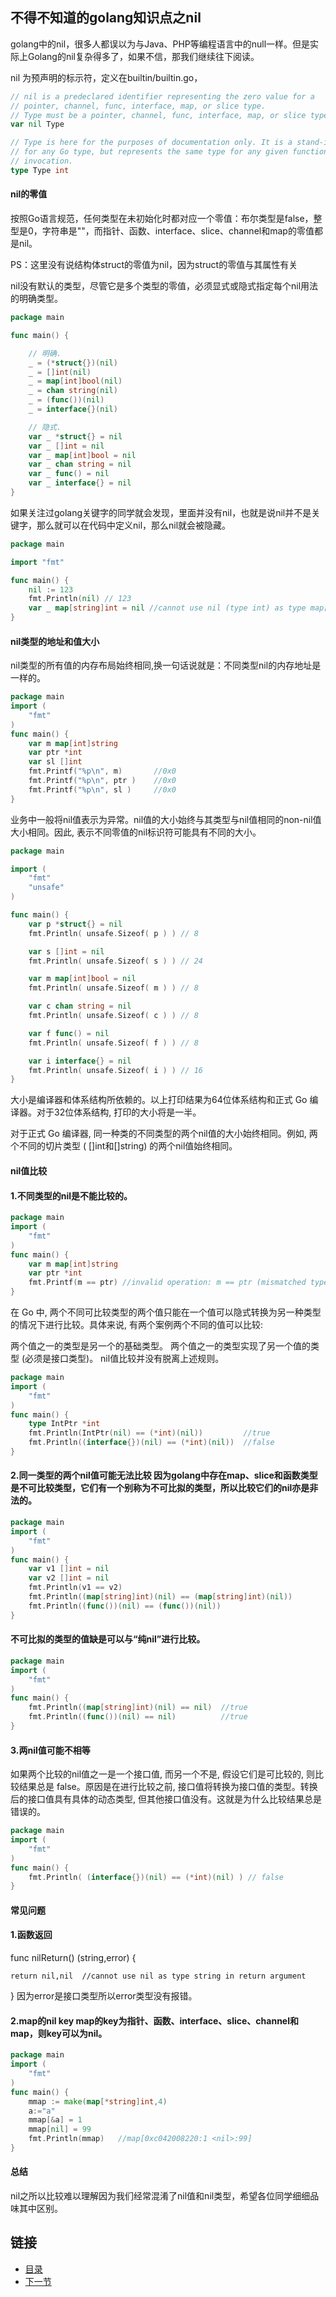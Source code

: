 ## 不得不知道的golang知识点之nil

golang中的nil，很多人都误以为与Java、PHP等编程语言中的null一样。但是实际上Golang的nil复杂得多了，如果不信，那我们继续往下阅读。

nil 为预声明的标示符，定义在builtin/builtin.go，
```go
// nil is a predeclared identifier representing the zero value for a
// pointer, channel, func, interface, map, or slice type.
// Type must be a pointer, channel, func, interface, map, or slice type
var nil Type 

// Type is here for the purposes of documentation only. It is a stand-in
// for any Go type, but represents the same type for any given function
// invocation.
type Type int
```

#### nil的零值

按照Go语言规范，任何类型在未初始化时都对应一个零值：布尔类型是false，整型是0，字符串是""，而指针、函数、interface、slice、channel和map的零值都是nil。

PS：这里没有说结构体struct的零值为nil，因为struct的零值与其属性有关

nil没有默认的类型，尽管它是多个类型的零值，必须显式或隐式指定每个nil用法的明确类型。
```go
package main

func main() {

    // 明确.
    _ = (*struct{})(nil)
    _ = []int(nil)
    _ = map[int]bool(nil)
    _ = chan string(nil)
    _ = (func())(nil)
    _ = interface{}(nil)

    // 隐式.
    var _ *struct{} = nil
    var _ []int = nil
    var _ map[int]bool = nil
    var _ chan string = nil
    var _ func() = nil
    var _ interface{} = nil
}
```

如果关注过golang关键字的同学就会发现，里面并没有nil，也就是说nil并不是关键字，那么就可以在代码中定义nil，那么nil就会被隐藏。
```go
package main

import "fmt"

func main() {
    nil := 123
    fmt.Println(nil) // 123
    var _ map[string]int = nil //cannot use nil (type int) as type map[string]int in assignment
}
```

#### nil类型的地址和值大小

nil类型的所有值的内存布局始终相同,换一句话说就是：不同类型nil的内存地址是一样的。
```go
package main
import (
    "fmt"
)
func main() {
    var m map[int]string
    var ptr *int
    var sl []int
    fmt.Printf("%p\n", m)       //0x0
    fmt.Printf("%p\n", ptr )    //0x0
    fmt.Printf("%p\n", sl )     //0x0
}
```

业务中一般将nil值表示为异常。nil值的大小始终与其类型与nil值相同的non-nil值大小相同。因此, 表示不同零值的nil标识符可能具有不同的大小。

```go
package main

import (
    "fmt"
    "unsafe"
)

func main() {
    var p *struct{} = nil
    fmt.Println( unsafe.Sizeof( p ) ) // 8

    var s []int = nil
    fmt.Println( unsafe.Sizeof( s ) ) // 24

    var m map[int]bool = nil
    fmt.Println( unsafe.Sizeof( m ) ) // 8

    var c chan string = nil
    fmt.Println( unsafe.Sizeof( c ) ) // 8

    var f func() = nil
    fmt.Println( unsafe.Sizeof( f ) ) // 8

    var i interface{} = nil
    fmt.Println( unsafe.Sizeof( i ) ) // 16
}
```

大小是编译器和体系结构所依赖的。以上打印结果为64位体系结构和正式 Go 编译器。对于32位体系结构, 打印的大小将是一半。

对于正式 Go 编译器, 同一种类的不同类型的两个nil值的大小始终相同。例如, 两个不同的切片类型 ( []int和[]string) 的两个nil值始终相同。

#### nil值比较

#### 1.不同类型的nil是不能比较的。

```go
package main
import (
    "fmt"
)
func main() {
    var m map[int]string
    var ptr *int
    fmt.Printf(m == ptr) //invalid operation: m == ptr (mismatched types map[int]string and *int)
}
```

在 Go 中, 两个不同可比较类型的两个值只能在一个值可以隐式转换为另一种类型的情况下进行比较。具体来说, 有两个案例两个不同的值可以比较:

两个值之一的类型是另一个的基础类型。
两个值之一的类型实现了另一个值的类型 (必须是接口类型)。
nil值比较并没有脱离上述规则。

```go
package main
import (
    "fmt"
)
func main() {
    type IntPtr *int
    fmt.Println(IntPtr(nil) == (*int)(nil))         //true
    fmt.Println((interface{})(nil) == (*int)(nil))  //false
}
```

#### 2.同一类型的两个nil值可能无法比较 因为golang中存在map、slice和函数类型是不可比较类型，它们有一个别称为不可比拟的类型，所以比较它们的nil亦是非法的。

```go
package main
import (
    "fmt"
)
func main() {
    var v1 []int = nil
    var v2 []int = nil
    fmt.Println(v1 == v2)
    fmt.Println((map[string]int)(nil) == (map[string]int)(nil))
    fmt.Println((func())(nil) == (func())(nil))
}
```

#### 不可比拟的类型的值缺是可以与“纯nil”进行比较。

```go
package main
import (
    "fmt"
)
func main() {
    fmt.Println((map[string]int)(nil) == nil)  //true
    fmt.Println((func())(nil) == nil)          //true
}
```
#### 3.两nil值可能不相等

如果两个比较的nil值之一是一个接口值, 而另一个不是, 假设它们是可比较的, 则比较结果总是 false。原因是在进行比较之前, 接口值将转换为接口值的类型。转换后的接口值具有具体的动态类型, 但其他接口值没有。这就是为什么比较结果总是错误的。

```go
package main
import (
    "fmt"
)
func main() {
    fmt.Println( (interface{})(nil) == (*int)(nil) ) // false
}
```

#### 常见问题

#### 1.函数返回

func nilReturn() (string,error)  {

    return nil,nil  //cannot use nil as type string in return argument
}
因为error是接口类型所以error类型没有报错。

#### 2.map的nil key map的key为指针、函数、interface、slice、channel和map，则key可以为nil。

```go
package main
import (
    "fmt"
)
func main() {
    mmap := make(map[*string]int,4)
    a:="a"
    mmap[&a] = 1
    mmap[nil] = 99
    fmt.Println(mmap)   //map[0xc042008220:1 <nil>:99]
}
```

#### 总结

nil之所以比较难以理解因为我们经常混淆了nil值和nil类型，希望各位同学细细品味其中区别。

## 链接
- [目录](https://github.com/sunnygocms/gobook/blob/master/menu.md)
- [下一节](https://github.com/sunnygocms/gobook/blob/master/go_lang_base/09.1.2.md)
